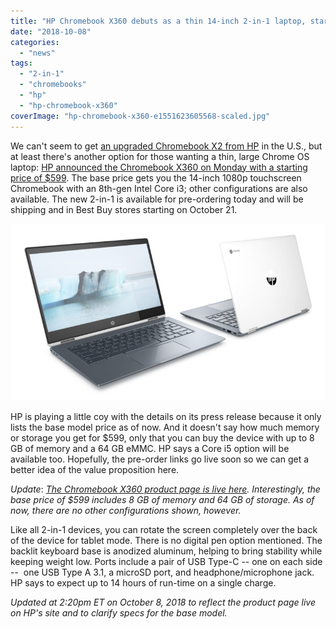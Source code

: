 ```yaml
---
title: "HP Chromebook X360 debuts as a thin 14-inch 2-in-1 laptop, starting at $599"
date: "2018-10-08"
categories: 
  - "news"
tags: 
  - "2-in-1"
  - "chromebooks"
  - "hp"
  - "hp-chromebook-x360"
coverImage: "hp-chromebook-x360-e1551623605568-scaled.jpg"
---
```


We can't seem to get [an upgraded Chromebook X2 from HP](https://www.aboutchromebooks.com/news/hp-chromebook-x2-core-i5-8gb-ram-availability/) in the U.S., but at least there's another option for those wanting a thin, large Chrome OS laptop: [HP announced the Chromebook X360 on Monday with a starting price of $599](https://press.ext.hp.com/us/en/press-releases/2018/hp-launches-premium-chromebook-x360.html). The base price gets you the 14-inch 1080p touchscreen Chromebook with an 8th-gen Intel Core i3; other configurations are also available. The new 2-in-1 is available for pre-ordering today and will be shipping and in Best Buy stores starting on October 21.

[![](images/HP-Chromoebook-x360-14-front-and-back.jpg)](https://www.aboutchromebooks.com/news/hp-chromebook-x360-release-date-price-specs/attachment/hp-chromoebook-x360-14-front-and-back/)

HP is playing a little coy with the details on its press release because it only lists the base model price as of now. And it doesn't say how much memory or storage you get for $599, only that you can buy the device with up to 8 GB of memory and a 64 GB eMMC. HP says a Core i5 option will be available too. Hopefully, the pre-order links go live soon so we can get a better idea of the value proposition here.

_Update_: _[The Chromebook X360 product page is live here](https://store.hp.com/us/en/pdp/hp-chromebook-x360-14-da0021nr). Interestingly, the base price of $599 includes 8 GB of memory and 64 GB of storage. As of now, there are no other configurations shown, however._

Like all 2-in-1 devices, you can rotate the screen completely over the back of the device for tablet mode. There is no digital pen option mentioned. The backlit keyboard base is anodized aluminum, helping to bring stability while keeping weight low. Ports include a pair of USB Type-C -- one on each side --  one USB Type A 3.1, a microSD port, and headphone/microphone jack. HP says to expect up to 14 hours of run-time on a single charge.

_Updated at 2:20pm ET on October 8, 2018 to reflect the product page live on HP's site and to clarify specs for the base model._
